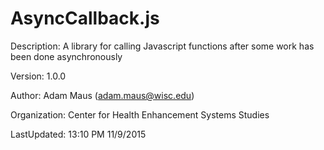# AsyncCallback.js

Description: A library for calling Javascript functions after some work has been done asynchronously
 
Version: 1.0.0
  
Author: Adam Maus (adam.maus@wisc.edu)

Organization: Center for Health Enhancement Systems Studies

LastUpdated: 13:10 PM 11/9/2015